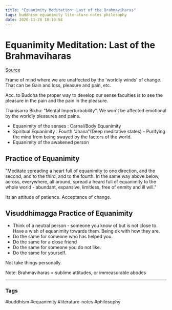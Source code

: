 ```yaml
---
title: "Equanimity Meditation: Last of the Brahmaviharas"
tags: buddhism equanimity literature-notes philosophy
date: 2020-11-28 18:10:54
---
```


# Equanimity Meditation: Last of the Brahmaviharas

[Source](https://www.youtube.com/watch?v=cKyn7VRa2co)

Frame of mind where we are unaffected by the 'worldly winds' of change. That can be Gain and loss, pleasure and pain, etc.

Acc. to Buddha the proper way to develop our sense faculties is to see the pleasure in the pain and the pain in the pleasure. 

Thanisarro Bikhu: "Mental Imperturbability". We won't be affected emotional by the worldly pleasures and pains.

- Equanimity of the senses : Carnal/Body Equanimity
- Spiritual Equanimity : Fourth "Jhana"(Deep meditative states) - Purifying the mind from being swayed by the factors of the world.
- Equanimity of the awakened person

## Practice of Equanimity

"Meditate spreading a heart full of equanimity to one direction, and the second, and to the third, and to the fourth. In the same way above below, across, everywhere, all around, spread a heard full of equanimity to the whole world - abundant, expansive, limitless, free of enmity and ill will."

Its an attitude of patience. Acceptance of change.

## Visuddhimagga Practice of Equanimity

- Think of a neutral person - someone you know of but is not close to. Have a wish of equanimity towards them. Being ok with how they are.
- Do the same for someone who has helped you.
- Do the same for a close friend
- Do the same for someone you do not like.
- Do the same for yourself.

Not take things personally.

Note: Brahmaviharas = sublime attitudes, or immeasurable abodes

---
### Tags
#buddhism #equanimity #literature-notes #philosophy
